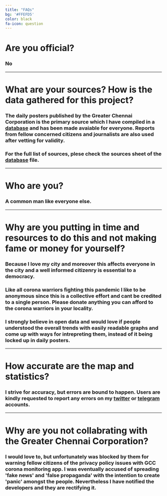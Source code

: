 ```yaml
---
title: "FAQs"
bg: '#FFEFD5'
color: black
fa-icon: question
---
```



# Are you official?

### No

------------------------

# What are your sources? How is the data gathered for this project?

### The daily posters published by the Greater Chennai Corporation is the primary source which I have compiled in a <a href= "https://elseasama.github.io/covid19chennai/#database">database</a> and has been made avaiable for everyone. Reports from fellow concerned citizens and journalists are also used after vetting for validity. 
### For the full list of sources, plese check the sources sheet of the <a href= "https://elseasama.github.io/covid19chennai/#database">database</a> file. 

------------------------

# Who are you?

### A common man like everyone else.

------------------------

# Why are you putting in time and resources to do this and not making fame or money for yourself?

### Because I love my city and moreover this affects everyone in the city and a well informed citizenry is essential to a democracy.

### Like all corona warriors fighting this pandemic I like to be anonymous since this is a collective effort and cant be credited to a single person. Please donate anything you can afford to the corona warriors in your locality.

### I strongly believe in open data and would love if people understood the overall trends with easily readable graphs and come up with ways for intrepreting them, instead of it being locked up in daily posters.

------------------------

# How accurate are the map and statistics?

### I strive for accuracy, but errors are bound to happen. Users are kindly requested to report any errors on my <a href= "https://elseasama.github.io/covid19chennai/#contactme">twitter</a> or <a href="https://elseasama.github.io/covid19chennai/#contactme"> telegram</a> accounts.

------------------------

# Why are you not collabrating with the Greater Chennai Corporation?

### I would love to, but unfortunately was blocked by them for warning fellow citizens of the privacy policy issues with GCC corona monitoring app. I was eventually accused of spreading 'fake news' and 'false propaganda' with the intention to create 'panic' amongst the people. Nevertheless I have notified the developers and they are rectifying it. 



